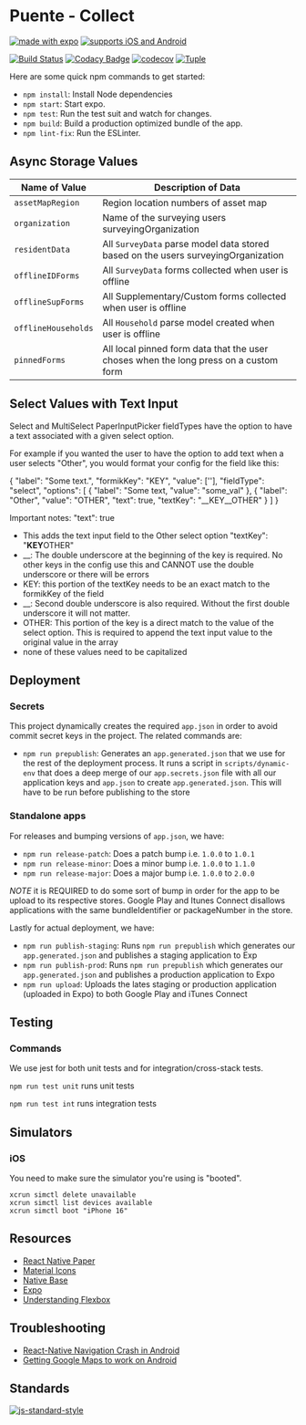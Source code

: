 # Puente - Collect

[![made with expo](https://img.shields.io/badge/MADE%20WITH%20EXPO-000.svg?style=for-the-badge&logo=expo&labelColor=4630eb&logoWidth=20)](https://github.com/expo/expo) [![supports iOS and Android](https://img.shields.io/badge/Platforms-Native-4630EB.svg?style=for-the-badge&logo=EXPO&labelColor=000&logoColor=fff)](https://github.com/expo/expo)

[![Build Status](https://travis-ci.com/hopetambala/puente-reactnative-collect.svg?branch=master)](https://travis-ci.com/hopetambala/puente-reactnative-collect)
[![Codacy Badge](https://api.codacy.com/project/badge/Grade/490748505d184028b66bbdaf9c83f887)](https://app.codacy.com/manual/hopetambala/puente-reactnative-collect?utm_source=github.com&utm_medium=referral&utm_content=hopetambala/puente-reactnative-collect&utm_campaign=Badge_Grade_Dashboard)
[![codecov](https://codecov.io/gh/hopetambala/puente-reactnative-collect/branch/master/graph/badge.svg)](https://codecov.io/gh/hopetambala/puente-reactnative-collect)
[![Tuple](https://img.shields.io/badge/Pairing%20with-Tuple-5A67D8)](https://tuple.app)

Here are some quick npm commands to get started:

- `npm install`: Install Node dependencies
- `npm start`: Start expo.
- `npm test`: Run the test suit and watch for changes.
- `npm build`: Build a production optimized bundle of the app.
- `npm lint-fix`: Run the ESLinter.

## Async Storage Values

| Name of Value       | Description of Data                                                                  |
| ------------------- | ------------------------------------------------------------------------------------ |
| `assetMapRegion`    | Region location numbers of asset map                                                 |
| `organization`      | Name of the surveying users surveyingOrganization                                    |
| `residentData`      | All `SurveyData` parse model data stored based on the users surveyingOrganization    |
| `offlineIDForms`    | All `SurveyData` forms collected when user is offline                                |
| `offlineSupForms`   | All Supplementary/Custom forms collected when user is offline                        |
| `offlineHouseholds` | All `Household` parse model created when user is offline                             |
| `pinnedForms`       | All local pinned form data that the user choses when the long press on a custom form |

## Select Values with Text Input

Select and MultiSelect PaperInputPicker fieldTypes have the option to have a text associated with a given select option.

For example if you wanted the user to have the option to add text when a user selects "Other", you would format your config for the field like this:

{
"label": "Some text.",
"formikKey": "KEY",
"value": [''],
"fieldType": "select",
"options": [
{
"label": "Some text,
"value": "some_val"
},
{
"label": "Other",
"value": "OTHER",
"text": true,
"textKey": "__KEY__OTHER"
}
]
}

Important notes:
"text": true

- This adds the text input field to the Other select option
  "textKey": "**KEY**OTHER"
- \_\_: The double underscore at the beginning of the key is required. No other keys in the config use this and CANNOT use the double underscore or there will be errors
- KEY: this portion of the textKey needs to be an exact match to the formikKey of the field
- \_\_: Second double underscore is also required. Without the first double underscore it will not matter.
- OTHER: This portion of the key is a direct match to the value of the select option. This is required to append the text input value to the original value in the array
- none of these values need to be capitalized

## Deployment

### Secrets

This project dynamically creates the required `app.json` in order to avoid commit secret keys in the project. The related commands are:

- `npm run prepublish`: Generates an `app.generated.json` that we use for the rest of the deployment process. It runs a script in `scripts/dynamic-env` that does a deep merge of our `app.secrets.json` file with all our application keys and `app.json` to create `app.generated.json`. This will have to be run before publishing to the store

### Standalone apps

For releases and bumping versions of `app.json`, we have:

- `npm run release-patch`: Does a patch bump i.e. `1.0.0` to `1.0.1`
- `npm run release-minor`: Does a minor bump i.e. `1.0.0` to `1.1.0`
- `npm run release-major`: Does a major bump i.e. `1.0.0` to `2.0.0`

_NOTE_ it is REQUIRED to do some sort of bump in order for the app to be upload to its respective stores. Google Play and Itunes Connect disallows applications with the same bundleIdentifier or packageNumber in the store.

Lastly for actual deployment, we have:

- `npm run publish-staging`: Runs `npm run prepublish` which generates our `app.generated.json` and publishes a staging application to Exp
- `npm run publish-prod`: Runs `npm run prepublish` which generates our `app.generated.json` and publishes a production application to Expo
- `npm run upload`: Uploads the lates staging or production application (uploaded in Expo) to both Google Play and iTunes Connect

## Testing

### Commands

We use jest for both unit tests and for integration/cross-stack tests.

`npm run test unit` runs unit tests

`npm run test int` runs integration tests

## Simulators

### iOS

You need to make sure the simulator you're using is "booted". 
```
xcrun simctl delete unavailable
xcrun simctl list devices available
xcrun simctl boot "iPhone 16"
```

## Resources

- [React Native Paper](https://callstack.github.io/react-native-paper/index.html)
- [Material Icons](https://materialdesignicons.com/)
- [Native Base](https://docs.nativebase.io/)
- [Expo](https://docs.expo.io/versions/latest/)
- [Understanding Flexbox](https://yogalayout.com/playground)

## Troubleshooting

- [React-Native Navigation Crash in Android](https://github.com/react-navigation/react-navigation/issues/6919#issuecomment-592093015)
- [Getting Google Maps to work on Android](https://forums.expo.io/t/blank-mapview-on-android-for-standalone-after-publishing/2376/10)

## Standards

[![js-standard-style](https://cdn.rawgit.com/standard/standard/master/badge.svg)](https://github.com/expo-community/standard-version-expo)
